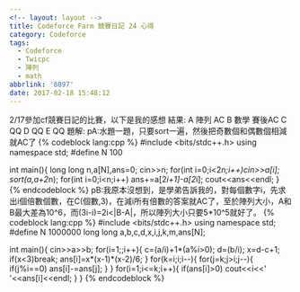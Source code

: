 ```yaml
---
<!-- layout: layout -->
title: Codeforce Farm 競賽日記 24 心得
category: Codeforce
tags:
  - Codeforce
  - Twicpc
  - 陣列
  - math
abbrlink: '8897'
date: 2017-02-18 15:48:12
---
```

2/17參加cf競賽日記的比賽，以下是我的感想
結果:
A 陣列 AC
B 數學 賽後AC
C QQ
D QQ
E QQ
題解:
pA:水題一題，只要sort一遍，然後把奇數個和偶數個相減就AC了
{% codeblock lang:cpp %}
#include <bits/stdc++.h>
using namespace std;
#define N 100

int main(){
	long long n,a[N],ans=0;
	cin>>n;
	for(int i=0;i<2*n;i++)cin>>a[i];
	sort(a,a+2*n);
	for(int i=0;i<n;i++)
		ans+=a[2*i+1]-a[2*i];
	cout<<ans<<endl;
}
{% endcodeblock %}
pB:我原本沒想到，是學弟告訴我的，對每個數字i，先求出i個倍數個數，在C(個數,3)，在減i所有倍數的答案就AC了，至於陣列大小，A和B最大差為10^6，而(3i-i)=2i<|B-A|，所以陣列大小只要5*10^5就好了。
{% codeblock lang:cpp %}
#include <bits/stdc++.h>
using namespace std;
#define N 1000000
long long a,b,c,d,x,i,j,k,m,ans[N];

int main(){
	cin>>a>>b;
	for(i=1;;i++){
		c=(a/i)+1*(a%i>0);
		d=(b/i);
		x=d-c+1;
		if(x<3)break;
		ans[i]=x*(x-1)*(x-2)/6;
		}
	for(k=i;i;i--){
		for(j=k;j>i;j--){
			if(j%i==0)
				ans[i]-=ans[j];
		}
	}
	for(i=1;i<=k;i++){
		if(ans[i]>0)
			cout<<i<<' '<<ans[i]<<endl;
	}
}
{% endcodeblock %}